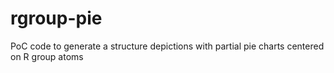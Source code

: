 # rgroup-pie
PoC code to generate a structure depictions with partial pie charts centered on R group atoms
